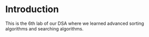 # Introduction

This is the 6th lab of our DSA where we learned advanced sorting algorithms and searching algorithms.